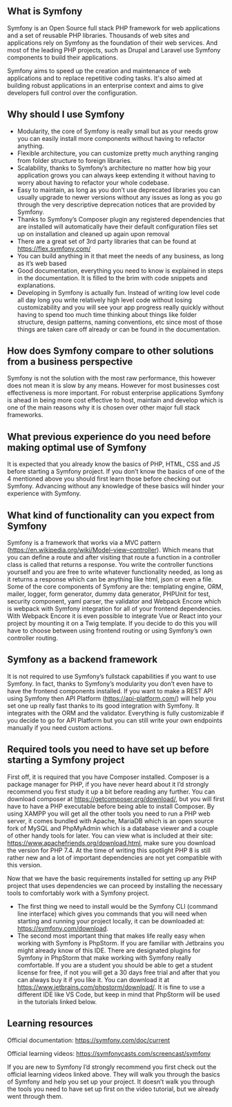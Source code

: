 ## What is Symfony

Symfony is an Open Source full stack PHP framework for web applications and a set of reusable PHP libraries. Thousands of web sites and applications rely on Symfony as the foundation of their web services. And most of the leading PHP projects, such as Drupal and Laravel use Symfony components to build their applications.

Symfony aims to speed up the creation and maintenance of web applications and to replace repetitive coding tasks. It's also aimed at building robust applications in an enterprise context and aims to give developers full control over the configuration.

## Why should I use Symfony
- Modularity, the core of Symfony is really small but as your needs grow you can easily install more components without having to refactor anything.
- Flexible architecture, you can customize pretty much anything ranging from folder structure to foreign libraries.
- Scalability, thanks to Symfony’s architecture no matter how big your application grows you can always keep extending it without having to worry about having to refactor your whole codebase.
- Easy to maintain, as long as you don’t use deprecated libraries you can usually upgrade to newer versions without any issues as long as you go through the very descriptive deprecation notices that are provided by Symfony.
- Thanks to Symfony’s Composer plugin any registered dependencies that are installed will automatically have their default configuration files set up on installation and cleaned up again upon removal
- There are a great set of 3rd party libraries that can be found at https://flex.symfony.com/
- You can build anything in it that meet the needs of any business, as long as it’s web based
- Good documentation, everything you need to know is explained in steps in the documentation. It is filled to the brim with code snippets and explanations.
- Developing in Symfony is actually fun. Instead of writing low level code all day long you write relatively high level code without losing customizability and you will see your app progress really  quickly without having to spend too much time thinking about things like folder structure, design patterns, naming conventions, etc since most of those things are taken care off already or can be found in the documentation.

## How does Symfony compare to other solutions from a business perspective
Symfony is not the solution with the most raw performance, this however does not mean it is slow by any means. However for most businesses cost effectiveness is more important. For robust enterprise applications Symfony is ahead in being more cost effective to host, maintain and develop which is one of the main reasons why it is chosen over other major full stack frameworks.

## What previous experience do you need before making optimal use of Symfony
It is expected that you already know the basics of PHP, HTML, CSS and JS before starting a Symfony project. If you don’t know the basics of one of the 4 mentioned above you should first learn those before checking out Symfony. Advancing without any knowledge of these basics will hinder your experience with Symfony.

## What kind of functionality can you expect from Symfony
Symfony is a framework that works via a MVC pattern (https://en.wikipedia.org/wiki/Model–view–controller). Which means that you can define a route and after visiting that route a function in a controller class is called that returns a response.
You write the controller functions yourself and you are free to write whatever functionality needed, as long as it returns a response which can be anything like html, json or even a file.
Some of the core components of Symfony are the: templating engine, ORM, mailer, logger, form generator, dummy data generator, PHPUnit for test, security component, yaml parser, the validator and Webpack Encore which is webpack with Symfony integration for all of your frontend dependencies. With Webpack Encore it is even possible to integrate Vue or React into your project by mounting it on a Twig template. If you decide to do this you will have to choose between using frontend routing or using Symfony’s own controller routing.

## Symfony as a backend framework
It is not required to use Symfony’s fullstack capabilities if you want to use Symfony. In fact, thanks to Symfony’s modularity you don’t even have to have the frontend components installed. If you want to make a REST API using Symfony then API Platform (https://api-platform.com/) will help you set one up really fast thanks to its good integration with Symfony. It integrates with the ORM and the validator. Everything is fully customizable if you decide to go for API Platform but you can still write your own endpoints manually if you need custom actions.
‎
## Required tools you need to have set up before starting a Symfony project
First off, it is required that you have Composer installed. Composer is a package manager for PHP, if you have never heard about it I’d strongly recommend you first study it up a bit before reading any further. You can download composer at https://getcomposer.org/download/, but you will first have to have a PHP executable before being able to install Composer. By using XAMPP you will get all the other tools you need to run a PHP web server, it comes bundled with Apache, MariaDB which is an open source fork of MySQL and PhpMyAdmin which is a database viewer and a couple of other handy tools for later. You can view what is included at their site: https://www.apachefriends.org/download.html, make sure you download the version for PHP 7.4. At the time of writing this spotlight PHP 8 is still rather new and a lot of important dependencies are not yet compatible with this version.
‎

Now that we have the basic requirements installed for setting up any PHP project that uses dependencies we can proceed by installing the necessary tools to comfortably work with a Symfony project. 
- The first thing we need to install would be the Symfony CLI (command line interface) which gives you commands that you will need when starting and running your project locally, it can be downloaded at: https://symfony.com/download. 
- The second most important thing that makes life really easy when working with Symfony is PhpStorm. If you are familiar with Jetbrains you might already know of this IDE. There are designated plugins for Symfony in PhpStorm that make working with Symfony really comfortable. If you are a student you should be able to get a student license for free, if not you will get a 30 days free trial and after that you can always buy it if you like it. You can download it at https://www.jetbrains.com/phpstorm/download/. It is fine to use a different IDE like VS Code, but keep in mind that PhpStorm will be used in the tutorials linked below.

## Learning resources
Official documentation: https://symfony.com/doc/current

Official learning videos: https://symfonycasts.com/screencast/symfony

If you are new to Symfony I’d strongly recommend you first check out the official learning videos linked above. They will walk you through the basics of Symfony and help you set up your project. It doesn’t walk you through the tools you need to have set up first on the video tutorial, but we already went through them.